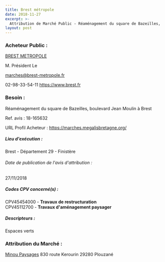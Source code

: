```yaml
---
title: Brest métropole
date: 2018-11-27
excerpt: >-
  Attribution de Marché Public - Réaménagement du square de Bazeilles, boulevard Jean Moulin à Brest
layout: post
---
```


### Acheteur Public : 
<a href="/acheteur-33/siren-242900314"> BREST METROPOLE</a><br/>

M. Président Le

marches@brest-metropole.fr

02-98-33-54-11
https://www.brest.fr
### Besoin :

Réaménagement du square de Bazeilles, boulevard Jean Moulin à Brest

Ref. avis : 18-165632

URL Profil Acheteur : https://marches.megalisbretagne.org/

##### Lieu d'exécution :

Brest - Département 29 - Finistère

###### Date de publication de l'avis d'attribution : 
27/11/2018

##### Codes CPV concerné(s) :
CPV45454000 - **Travaux de restructuration** <br/>
CPV45112700 - **Travaux d'aménagement paysager** <br/>

##### Descripteurs :
Espaces verts <br/>

### Attribution du Marché :
<a href="/entreprise-263/siren-480480672"> Minou Paysages</a>    830 route Kerourin 29280 Plouzané <br/>
